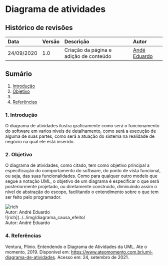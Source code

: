 # Diagrama de atividades

## Histórico de revisões

| Data       | Versão | Descrição                              | Autor                                            |
| :--------- | :----- | :------------------------------------- | :----------------------------------------------- |
| 24/09/2020 | 1.0    | Criação da página e adição de conteúdo | [Andé Eduardo](https://github.com/Andre-Eduardo) |

## Sumário

1. [Introdução](#1-introdução)
2. [Objetivo](#2-objetivo)
3. []()
4. [Referências](#4-referências)

### 1. Introdução

O diagrama de atividades ilustra graficamente como será o funcionamento do software em varios niveis de detalhamento, como será a execução de alguma de suas partes, como será a atuação do sistema na realidade de negócio na qual ele está inserido.

### 2. Objetivo

O diagrama de atividades, como citado, tem como objetivo principal a especificação do comportamento do software, do ponto de vista funcional, ou seja, das suas funcionalidades.
Como para qualquer outro modelo que segue a notação UML, o objetivo de um diagrama é especificar o que será posteriormente projetado, ou diretamente construído, diminuindo assim o nível de abstração do escopo, facilitando o entendimento sobre o que tem ser feito pelo programador.

![rich](../../img/diagrama_causa_efeito/)<br>
Autor: André Eduardo<br>
![rich](../../img/diagrama_causa_efeito/<br>
Autor: André Eduardo<br>

### 4. Referências

Ventura, Plinio. Entendendo o Diagrama de Atividades da UML. Ate o momento, 2019. Disponível em: <https://www.ateomomento.com.br/uml-diagrama-de-atividades>. Acesso em: 24, setembro de 2021.
